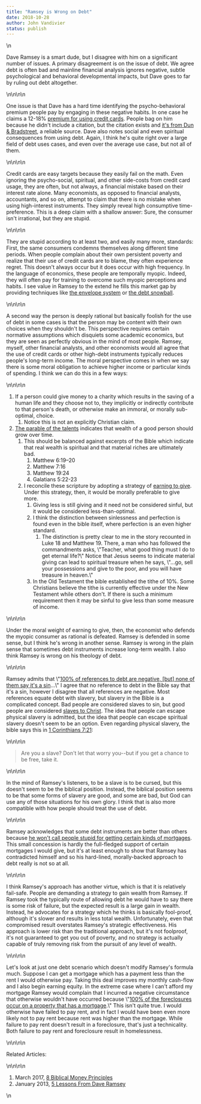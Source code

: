 ```yaml
---
title: "Ramsey is Wrong on Debt"
date: 2018-10-28
author: John Vandivier
status: publish
---
```


<!-- wp:paragraph -->\n<p>Dave Ramsey is a smart dude, but I disagree with him on a significant number of issues. A primary disagreement is on the issue of debt. We agree debt is often bad and mainline financial analysis ignores negative, subtle psychological and behavioral developmental impacts, but Dave goes to far by ruling out debt altogether.</p>\n<!-- /wp:paragraph -->\n\n<!-- wp:paragraph -->\n<p>One issue is that Dave has a hard time identifying the psycho-behavioral premium people pay by engaging in these negative habits. In one case he claims a 12-18% <a href=\"https://www.getrichslowly.org/research-reveals-credit-cards-encourage-spending/\">premium for using credit cards</a>. People bag on him because he didn't include a citation, but the citation exists and <a href=\"https://www.nerdwallet.com/blog/credit-cards/credit-cards-make-you-spend-more/\">it's from Dun &amp; Bradstreet</a>, a reliable source. Dave also notes social and even spiritual consequences from using debt. Again, I think he's quite right over a large field of debt uses cases, and even over the average use case, but not all of them.</p>\n<!-- /wp:paragraph -->\n\n<!-- wp:paragraph -->\n<p>Credit cards are easy targets because they easily fail on the math. Even ignoring the psycho-social, spiritual, and other side-costs from credit card usage, they are often, but not always, a financial mistake based on their interest rate alone. Many economists, as opposed to financial analysts, accountants, and so on, attempt to claim that there is no mistake when using high-interest instruments. They simply reveal high consumptive time-preference. This is a deep claim with a shallow answer: Sure, the consumer isn't irrational, but they are stupid.</p>\n<!-- /wp:paragraph -->\n\n<!-- wp:paragraph -->\n<p>They are stupid according to at least two, and easily many more, standards: First, the same consumers condemns themselves along different time periods. When people complain about their own persistent poverty and realize that their use of credit cards are to blame, they often experience regret. This doesn't always occur but it does occur with high frequency. In the language of economics, these people are temporally myopic. Indeed, they will often pay for training to overcome such myopic perceptions and habits. I see value in Ramsey to the extend he fills this market gap by providing techniques like <a href=\"https://www.daveramsey.com/blog/envelope-system-explained\">the envelope system</a> or <a href=\"https://en.wikipedia.org/w/index.php?title=Debt-snowball_method&amp;oldid=851784753\">the debt snowball</a>.</p>\n<!-- /wp:paragraph -->\n\n<!-- wp:paragraph -->\n<p>A second way the person is deeply rational but basically foolish for the use of debt in some cases is that the person may be content with their own choices when they shouldn't be. This perspective requires certain normative assumptions which disquiets some academic economics, but they are seen as perfectly obvious in the mind of most people. Ramsey, myself, other financial analysts, and other economists would all agree that the use of credit cards or other high-debt instruments typically reduces people's long-term income. The moral perspective comes in when we say there is some moral obligation to achieve higher income or particular kinds of spending. I think we can do this in a few ways:</p>\n<!-- /wp:paragraph -->\n\n<!-- wp:list {\"ordered\":true} -->\n<ol><li>If a person could give money to a charity which results in the saving of a human life and they choose not to, they implicitly or indirectly contribute to that person's death, or otherwise make an immoral, or morally sub-optimal, choice.<ol><li>Notice this is not an explicitly Christian claim.</li></ol></li><li><a href=\"https://en.wikipedia.org/w/index.php?title=Parable_of_the_talents_or_minas&amp;oldid=861306277#As_personal_abilities\">The parable of the talents</a> indicates that wealth of a good person should grow over time.<ol><li>This should be balanced against excerpts of the Bible which indicate that real wealth is spiritual and that material riches are ultimately bad.<ol><li>Matthew 6:19–20</li><li>Matthew 7:16</li><li>Matthew 19:24</li><li>Galatians 5:22-23</li></ol></li><li>I reconcile these scripture by adopting a strategy of <a href=\"https://en.wikipedia.org/w/index.php?title=Earning_to_give&amp;oldid=846762241\">earning to give</a>. Under this strategy, then, it would be morally preferable to give more.<ol><li>Giving less is still giving and it need not be considered sinful, but it would be considered less-than-optimal.</li><li>I think the distinction between sinlessness and perfection is found even in the bible itself, where perfection is an even higher standard.<ol><li>The distinction is pretty clear to me in the story recounted in Luke 18 and Matthew 19. There, a man who has followed the commandments asks, \"Teacher, what good thing must I do to get eternal life?\" Notice that Jesus seems to indicate material giving can lead to spiritual treasure when he says, \"...go, sell your possessions and give to the poor, and you will have treasure in heaven.\"</li></ol></li><li>In the Old Testament the bible established the tithe of 10%. Some Christians believe the tithe is currently effective under the New Testament while others don't. If there is such a minimum requirement then it may be sinful to give less than some measure of income.</li></ol></li></ol></li></ol>\n<!-- /wp:list -->\n\n<!-- wp:paragraph -->\n<p>Under the moral weight of earning to give, then, the economist who defends the myopic consumer as rational is defeated. Ramsey is defended in some sense, but I think he's wrong in another sense. Ramsey is wrong in the plain sense that sometimes debt instruments increase long-term wealth. I also think Ramsey is wrong on his theology of debt.</p>\n<!-- /wp:paragraph -->\n\n<!-- wp:paragraph -->\n<p>Ramsey admits that \"<a href=\"https://www.youtube.com/watch?v=KiJn2wumvF8&amp;feature=youtu.be&amp;t=120\">100% of references to debt are negative, [but] none of them say it's a sin</a>...\" I agree that no reference to debt in the Bible say that it's a sin, however I disagree that all references are negative. Most references equate debt with slavery, but slavery in the Bible is a complicated concept. Bad people are considered slaves to sin, but good people are considered <a href=\"https://www.biblestudytools.com/csb/romans/passage/?q=romans+1:1-15\">slaves to Christ</a>. The idea that people can escape physical slavery is admitted, but the idea that people can escape spiritual slavery doesn't seem to be an option. Even regarding physical slavery, the bible says this in <a href=\"https://biblehub.com/1_corinthians/7-21.htm\">1 Corinthians 7:21</a>:</p>\n<!-- /wp:paragraph -->\n\n<!-- wp:quote -->\n<blockquote class=\"wp-block-quote\"><p>Are you a slave? Don't let that worry you--but if you get a chance to be free, take it.</p></blockquote>\n<!-- /wp:quote -->\n\n<!-- wp:paragraph -->\n<p>In the mind of Ramsey's listeners, to be a slave is to be cursed, but this doesn't seem to be the biblical position. Instead, the biblical position seems to be that some forms of slavery are good, and some are bad, but God can use any of those situations for his own glory. I think that is also more compatible with how people should treat the use of debt.</p>\n<!-- /wp:paragraph -->\n\n<!-- wp:paragraph -->\n<p>Ramsey acknowledges that some debt instruments are better than others because <a href=\"https://www.youtube.com/watch?v=KiJn2wumvF8&amp;feature=youtu.be&amp;t=230\">he won't call people stupid for getting certain kinds of mortgages</a>. This small concession is hardly the full-fledged support of certain mortgages I would give, but it's at least enough to show that Ramsey has contradicted himself and so his hard-lined, morally-backed approach to debt really is not so at all.</p>\n<!-- /wp:paragraph -->\n\n<!-- wp:paragraph -->\n<p>I think Ramsey's approach has another virtue, which is that it is relatively fail-safe. People are demanding a strategy to gain wealth from Ramsey. If Ramsey took the typically route of allowing debt he would have to say there is some risk of failure, but the expected result is a large gain in wealth. Instead, he advocates for a strategy which he thinks is basically fool-proof, although it's slower and results in less total wealth. Unfortunately, even that compromised result overstates Ramsey's strategic effectiveness. His approach is lower risk than the traditional approach, but it's not foolproof, it's not guaranteed to get you out of poverty, and no strategy is actually capable of truly removing risk from the pursuit of any level of wealth.</p>\n<!-- /wp:paragraph -->\n\n<!-- wp:paragraph -->\n<p>Let's look at just one debt scenario which doesn't modify Ramsey's formula much. Suppose I can get a mortgage which has a payment less than the rent I would otherwise pay. Taking this deal improves my monthly cash-flow and I also begin earning equity. In the extreme case where I can't afford my mortgage Ramsey would complain that I incurred a negative circumstance that otherwise wouldn't have occurred because \"<a href=\"https://www.youtube.com/watch?v=KiJn2wumvF8&amp;feature=youtu.be&amp;t=150\">100% of the foreclosures occur on a property that has a mortgage</a>.\" This isn't quite true. I would otherwise have failed to pay rent, and in fact I would have been even more likely not to pay rent because rent was higher than the mortgage. While failure to pay rent doesn't result in a foreclosure, that's just a technicality. Both failure to pay rent and foreclosure result in homelessness.</p>\n<!-- /wp:paragraph -->\n\n<!-- wp:paragraph -->\n<p>Related Articles:</p>\n<!-- /wp:paragraph -->\n\n<!-- wp:list {\"ordered\":true} -->\n<ol><li>March 2017, <a href=\"http://www.afterecon.com/economics-and-finance/8-biblical-money-principles/\">8 Biblical Money Principles</a></li><li>January 2013, <a href=\"http://www.afterecon.com/economics-and-finance/5-lessons-from-dave-ramsey/\">5 Lessons From Dave Ramsey</a></li></ol>\n<!-- /wp:list -->
